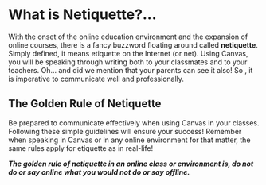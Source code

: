 # What is Netiquette?...
With the onset of the online education environment and the expansion of online courses, there is a fancy buzzword floating around called **netiquette**. Simply defined, it means etiquette on the Internet (or net). Using Canvas, you will be speaking through writing both to your classmates and to your teachers. Oh... and did we mention that your parents can see it also! So , it is imperative to communicate well and professionally.

## The Golden Rule of Netiquette
Be prepared to communicate effectively when using Canvas in your classes. Following these simple guidelines will ensure your success!  Remember when speaking in Canvas or in any online environment for that matter, the same rules apply for etiquette as in real-life!

***The golden rule of netiquette in an online class or environment is, do not do or say online what you would not do or say offline.***
